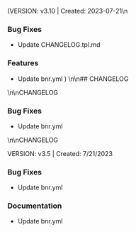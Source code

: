 (VERSION: v3.10 | Created: 2023-07-21\n
### Bug Fixes
- Update CHANGELOG.tpl.md

### Features
- Update bnr.yml
)
\n\n## CHANGELOG



\n\nCHANGELOG

### Bug Fixes
- Update bnr.yml

\n\nCHANGELOG

VERSION: v3.5 | Created: 7/21/2023

### Bug Fixes
- Update bnr.yml

### Documentation
- Update bnr.yml


